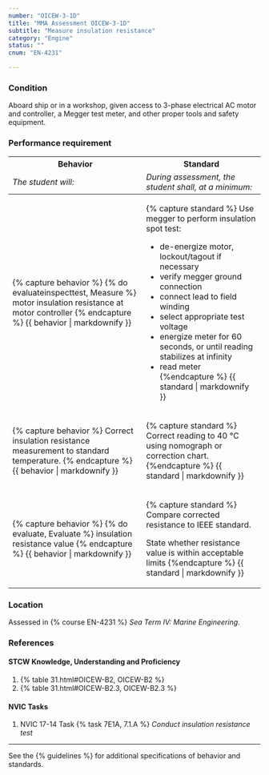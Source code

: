 ```yaml
---
number: "OICEW-3-1D"
title: "MMA Assessment OICEW-3-1D"
subtitle: "Measure insulation resistance"
category: "Engine"
status: ""
cnum: "EN-4231"

---
```

### Condition

Aboard ship or in a workshop, given access to 3-phase electrical AC motor and controller, a Megger test meter, and other proper tools and safety equipment.

### Performance requirement 

<table width='100%' class='Guidelines'>
 <thead>
 <tr>
     <th class='thirty'>Behavior</th>
     <th class='seventy'>Standard</th>
 </tr>
 <tr>
     <td><em>The student will:</em></td>
     <td><em>During assessment, the student shall, at a minimum:</em></td>
 </tr>
 </thead>
 <tbody>
 

<tr><td>

{% capture behavior %}
{% do evaluateinspecttest, Measure %} motor insulation resistance at motor controller
{% endcapture %}
{{ behavior | markdownify }}

</td><td>

{% capture standard %}
Use megger to perform insulation spot test:

  * de-energize motor, lockout/tagout if necessary
  * verify megger ground connection
  * connect lead to field winding
  * select appropriate test voltage
  * energize meter for 60 seconds, or until reading stabilizes at infinity
  * read meter
{%endcapture %}
{{ standard | markdownify }}

</td></tr>



<tr><td>

{% capture behavior %}
Correct insulation resistance measurement to standard temperature.
{% endcapture %}
{{ behavior | markdownify }}

</td><td>

{% capture standard %}
Correct reading to 40 °C using nomograph or correction chart.
{%endcapture %}
{{ standard | markdownify }}

</td></tr>



<tr><td>

{% capture behavior %}
{% do evaluate, Evaluate %} insulation resistance value
{% endcapture %}
{{ behavior | markdownify }}

</td><td>

{% capture standard %}
Compare corrected resistance to IEEE standard.

State whether resistance value is within acceptable limits
{%endcapture %}
{{ standard | markdownify }}

</td></tr>



 </tbody>
 </table>

### Location

Assessed in  {% course  EN-4231 %}  *Sea Term IV: Marine Engineering*.

### References

#### STCW Knowledge, Understanding and Proficiency

1. {% table 31.html#OICEW-B2, OICEW-B2 %}
1. {% table 31.html#OICEW-B2.3, OICEW-B2.3 %}


#### NVIC Tasks

1. NVIC 17-14 Task {% task 7E1A, 7.1.A %} *Conduct insulation resistance test*



***



See the {% guidelines %} for additional specifications of behavior and standards.